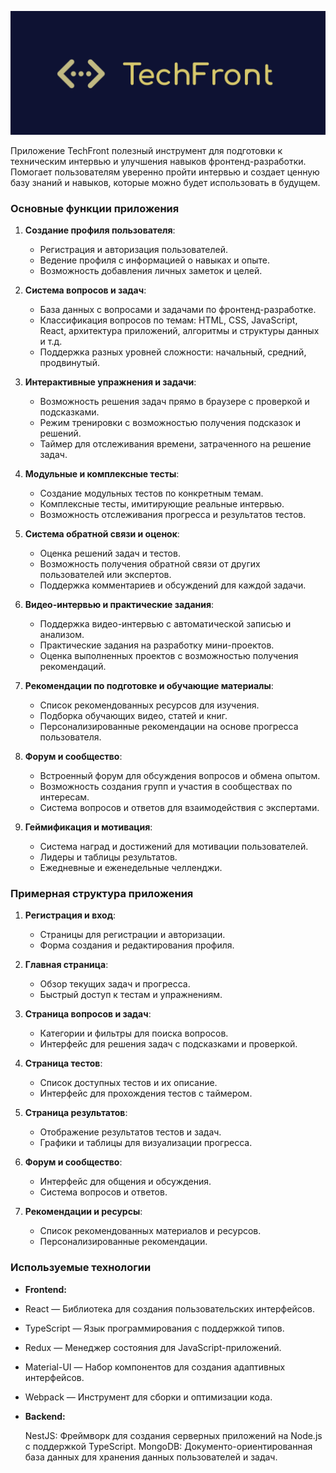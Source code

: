 ![TechFront](src/client/assets/logo.png)

Приложение TechFront полезный инструмент для подготовки к техническим интервью и улучшения навыков фронтенд-разработки. Помогает пользователям уверенно пройти интервью и создает ценную базу знаний и навыков, которые можно будет использовать в будущем.

### Основные функции приложения

1. **Создание профиля пользователя**:

   - Регистрация и авторизация пользователей.
   - Ведение профиля с информацией о навыках и опыте.
   - Возможность добавления личных заметок и целей.

2. **Система вопросов и задач**:

   - База данных с вопросами и задачами по фронтенд-разработке.
   - Классификация вопросов по темам: HTML, CSS, JavaScript, React, архитектура приложений, алгоритмы и структуры данных и т.д.
   - Поддержка разных уровней сложности: начальный, средний, продвинутый.

3. **Интерактивные упражнения и задачи**:

   - Возможность решения задач прямо в браузере с проверкой и подсказками.
   - Режим тренировки с возможностью получения подсказок и решений.
   - Таймер для отслеживания времени, затраченного на решение задач.

4. **Модульные и комплексные тесты**:

   - Создание модульных тестов по конкретным темам.
   - Комплексные тесты, имитирующие реальные интервью.
   - Возможность отслеживания прогресса и результатов тестов.

5. **Система обратной связи и оценок**:

   - Оценка решений задач и тестов.
   - Возможность получения обратной связи от других пользователей или экспертов.
   - Поддержка комментариев и обсуждений для каждой задачи.

6. **Видео-интервью и практические задания**:

   - Поддержка видео-интервью с автоматической записью и анализом.
   - Практические задания на разработку мини-проектов.
   - Оценка выполненных проектов с возможностью получения рекомендаций.

7. **Рекомендации по подготовке и обучающие материалы**:

   - Список рекомендованных ресурсов для изучения.
   - Подборка обучающих видео, статей и книг.
   - Персонализированные рекомендации на основе прогресса пользователя.

8. **Форум и сообщество**:

   - Встроенный форум для обсуждения вопросов и обмена опытом.
   - Возможность создания групп и участия в сообществах по интересам.
   - Система вопросов и ответов для взаимодействия с экспертами.

9. **Геймификация и мотивация**:

   - Система наград и достижений для мотивации пользователей.
   - Лидеры и таблицы результатов.
   - Ежедневные и еженедельные челленджи.

### Примерная структура приложения

1. **Регистрация и вход**:

   - Страницы для регистрации и авторизации.
   - Форма создания и редактирования профиля.

2. **Главная страница**:

   - Обзор текущих задач и прогресса.
   - Быстрый доступ к тестам и упражнениям.

3. **Страница вопросов и задач**:

   - Категории и фильтры для поиска вопросов.
   - Интерфейс для решения задач с подсказками и проверкой.

4. **Страница тестов**:

   - Список доступных тестов и их описание.
   - Интерфейс для прохождения тестов с таймером.

5. **Страница результатов**:

   - Отображение результатов тестов и задач.
   - Графики и таблицы для визуализации прогресса.

6. **Форум и сообщество**:

   - Интерфейс для общения и обсуждения.
   - Система вопросов и ответов.

7. **Рекомендации и ресурсы**:

   - Список рекомендованных материалов и ресурсов.
   - Персонализированные рекомендации.

### Используемые технологии

- **Frontend:**

- React — Библиотека для создания пользовательских интерфейсов.
- TypeScript — Язык программирования с поддержкой типов.
- Redux — Менеджер состояния для JavaScript-приложений.
- Material-UI — Набор компонентов для создания адаптивных интерфейсов.
- Webpack — Инструмент для сборки и оптимизации кода.

- **Backend:**

  NestJS: Фреймворк для создания серверных приложений на Node.js с поддержкой TypeScript.
  MongoDB: Документо-ориентированная база данных для хранения данных пользователей и задач.
